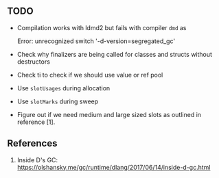 ## TODO

- Compilation works with ldmd2 but fails with compiler `dmd` as

    Error: unrecognized switch '-d-version=segregated_gc'

- Check why finalizers are being called for classes and structs without destructors
- Check ti to check if we should use value or ref pool
- Use `slotUsages` during allocation
- Use `slotMarks` during sweep
- Figure out if we need medium and large sized slots as outlined in reference [1].

## References

1. Inside D's GC:
https://olshansky.me/gc/runtime/dlang/2017/06/14/inside-d-gc.html
